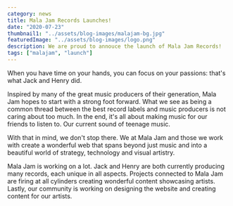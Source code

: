 ```yaml
---
category: news
title: Mala Jam Records Launches!
date: "2020-07-23"
thumbnail1: "../assets/blog-images/malajam-bg.jpg"
featuredImage: "../assets/blog-images/logo.png"
description: We are proud to annouce the launch of Mala Jam Records!
tags: ["malajam", "launch"]
---
```


When you have time on your hands, you can focus on your passions: that's what Jack and Henry did.

Inspired by many of the great music producers of their generation, Mala Jam hopes to start with a strong foot forward. What we see as being a common thread between the best record labels and music producers is not caring about too much. In the end, it's all about making music for our friends to listen to. Our current sound of teenage music.

With that in mind, we don't stop there. We at Mala Jam and those we work with create a wonderful web that spans beyond just music and into a beautiful world of strategy, technology and visual artistry.

Mala Jam is working on a lot. Jack and Henry are both currently producing many records, each unique in all aspects. Projects connected to Mala Jam are firing at all cylinders creating wonderful content showcasing artists. Lastly, our community is working on designing the website and creating content for our artists.
